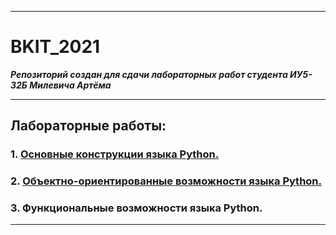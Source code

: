 ___
# BKIT_2021
***Репозиторий создан для сдачи лабораторных работ студента ИУ5-32Б Милевича Артёма***
___
## Лабораторные работы:
### 1. [Основные конструкции языка Python.](https://github.com/orrambo/BKIT_2021/tree/main/lab_1) 

### 2. [Объектно-ориентированные возможности языка Python.](https://github.com/orrambo/BKIT_2021/tree/main/lab_2)

### 3. Функциональные возможности языка Python.
___
